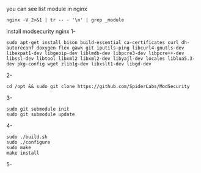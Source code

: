 you can see list module in nginx 

```
nginx -V 2>&1 | tr -- - '\n' | grep _module
```

install modsecurity nginx
1-
```
sudo apt-get install bison build-essential ca-certificates curl dh-autoreconf doxygen flex gawk git iputils-ping libcurl4-gnutls-dev libexpat1-dev libgeoip-dev liblmdb-dev libpcre3-dev libpcre++-dev libssl-dev libtool libxml2 libxml2-dev libyajl-dev locales liblua5.3-dev pkg-config wget zlib1g-dev libxslt1-dev libgd-dev
```
2-
```
cd /opt && sudo git clone https://github.com/SpiderLabs/ModSecurity
```
3-
```
sudo git submodule init
sudo git submodule update
```
4-
```
sudo ./build.sh
sudo ./configure
sudo make
make install
```
5-
```

```

